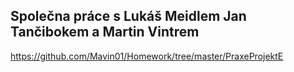 ## Společna práce s Lukáš Meidlem Jan Tančibokem a Martin Vintrem 

https://github.com/Mavin01/Homework/tree/master/PraxeProjektE
